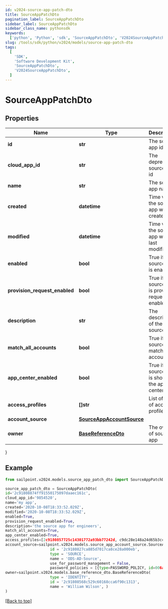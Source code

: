 ```yaml
---
id: v2024-source-app-patch-dto
title: SourceAppPatchDto
pagination_label: SourceAppPatchDto
sidebar_label: SourceAppPatchDto
sidebar_class_name: pythonsdk
keywords:
  ['python', 'Python', 'sdk', 'SourceAppPatchDto', 'V2024SourceAppPatchDto']
slug: /tools/sdk/python/v2024/models/source-app-patch-dto
tags:
  [
    'SDK',
    'Software Development Kit',
    'SourceAppPatchDto',
    'V2024SourceAppPatchDto',
  ]
---
```


# SourceAppPatchDto

## Properties

| Name | Type | Description | Notes |
| --- | --- | --- | --- |
| **id** | **str** | The source app id | [optional] |
| **cloud_app_id** | **str** | The deprecated source app id | [optional] |
| **name** | **str** | The source app name | [optional] |
| **created** | **datetime** | Time when the source app was created | [optional] |
| **modified** | **datetime** | Time when the source app was last modified | [optional] |
| **enabled** | **bool** | True if the source app is enabled | [optional] [default to False] |
| **provision_request_enabled** | **bool** | True if the source app is provision request enabled | [optional] [default to False] |
| **description** | **str** | The description of the source app | [optional] |
| **match_all_accounts** | **bool** | True if the source app match all accounts | [optional] [default to False] |
| **app_center_enabled** | **bool** | True if the source app is shown in the app center | [optional] [default to True] |
| **access_profiles** | **[]str** | List of IDs of access profiles | [optional] |
| **account_source** | [**SourceAppAccountSource**](source-app-account-source) |  | [optional] |
| **owner** | [**BaseReferenceDto**](base-reference-dto) | The owner of source app | [optional] |

}

## Example

```python
from sailpoint.v2024.models.source_app_patch_dto import SourceAppPatchDto

source_app_patch_dto = SourceAppPatchDto(
id='2c91808874ff91550175097daaec161c',
cloud_app_id='9854520',
name='my app',
created='2020-10-08T18:33:52.029Z',
modified='2020-10-08T18:33:52.029Z',
enabled=True,
provision_request_enabled=True,
description='the source app for engineers',
match_all_accounts=True,
app_center_enabled=True,
access_profiles=[2c9180857725c14301772a93bb77242d, c9dc28e148a24d65b3ccb5fb8ca5ddd9],
account_source=sailpoint.v2024.models.source_app_account_source.SourceApp_accountSource(
                    id = '2c9180827ca885d7017ca8ce28a000eb',
                    type = 'SOURCE',
                    name = 'ODS-AD-Source',
                    use_for_password_management = False,
                    password_policies = [{type=PASSWORD_POLICY, id=006a072ecc6647f68bba9f4a4ad34649, name=Password Policy 1}], ),
owner=sailpoint.v2024.models.base_reference_dto.BaseReferenceDto(
                    type = 'IDENTITY',
                    id = '2c91808568c529c60168cca6f90c1313',
                    name = 'William Wilson', )
)

```

[[Back to top]](#)
